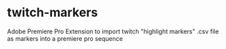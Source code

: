 # twitch-markers
Adobe Premiere Pro Extension to import twitch "highlight markers" .csv file as markers into a premiere pro sequence
